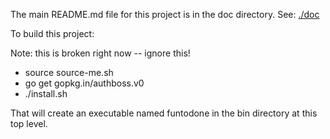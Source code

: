 The main README.md file for this project is in the doc directory.
See: [./doc](https://github.com/rlunde/funtodone/doc)

To build this project:

Note: this is broken right now -- ignore this!

* source source-me.sh
* go get gopkg.in/authboss.v0
* ./install.sh

That will create an executable named funtodone in the bin directory at this top level.

